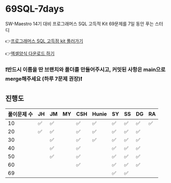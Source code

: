 # 69SQL-7days

SW-Maestro 14기 대비 프로그래머스 SQL 고득적 Kit 69문제를 7일 동안 푸는 스터디

👉[프로그래머스 SQL 고득점 kit 풀러가기](https://school.programmers.co.kr/learn/challenges?tab=sql_practice_kit)

👉[엑셀양식 다운로드 하기](https://docs.google.com/spreadsheets/d/1QXTwCkL-f9BbYO15qe2NCnqzQ03vuOh2ZA_nmWpZCCo/edit#gid=232438775)

### ❗️반드시 이름을 딴 브랜치와 폴더를 만들어주시고, 커밋된 사항은 main으로 merge해주세요 (하루 7문제 권장)❗️

## 진행도

| 풀이문제 수 | JH  | JM  | MY  | CSH | Hunie | SY  | SS  | DG  | RA  |
| ----------- | --- | --- | --- | --- | ----- | --- | --- | --- | --- |
| 10          | ✅  | ✅  |     | ✅  | ✅    | ✅  | ✅  | ✅  | ✅  |
| 20          | ✅  | ✅  |     | ✅  | ✅    | ✅  | ✅  | ✅  |     |
| 30          |     | ✅  |     | ✅  | ✅    | ✅  | ✅  | ✅  |     |
| 40          |     | ✅ |     | ✅  |       | ✅  | ✅  | ✅  |     |
| 50          |     | ✅ |     | ✅  |       | ✅  | ✅  | ✅  |     |
| 60          |     |     |     | ✅  |       | ✅  | ✅  | ✅  |     |
| 69          |     |     |     |     |       | ✅  | ✅  |     |     |
